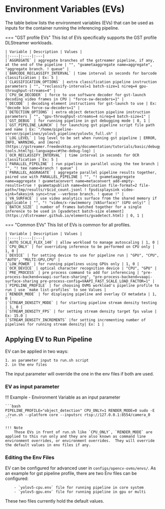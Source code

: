 # Environment Variables (EVs)
The table below lists the environment variables (EVs) that can be used as inputs for the container running the inferencing pipeline.

=== "GST profile EVs"
    This list of EVs specifically supports the GST profile DLStreamer workloads.

    | Variable | Description | Values |
    |:----|:----|:---|
    |`AGGREGATE` | aggregate branches of the gstreamer pipeline, if any, at the end of the pipeline | "", "gvametaaggregate name=aggregate", "aggregate branch. ! queue" |
    |`BARCODE_RECLASSIFY_INTERVAL` | time interval in seconds for barcode classification | Ex: 5 |
    |`CLASSIFICATION_OPTIONS` | extra classification pipeline instruction parameters | "", "reclassify-interval=1 batch-size=1 nireq=4 gpu-throughput-streams=4" |
    |`CPU_SW_DECODER` | force to use software decoder for gst-launch decoding video frames in CPU | "force-sw-decoders=1" |
    |`DECODE` | decoding element instructions for gst-launch to use | Ex: "decode bin force-sw-decoders=1" |
    |`DETECTION_OPTIONS` | extra object detection pipeline instruction parameters | "", "gpu-throughput-streams=4 nireq=4 batch-size=1" |
    |`GST_DEBUG` | for running pipeline in gst debugging mode | 0, 1 |
    |`GST_PIPELINE_LAUNCH` | for launching gst pipeline script file path and name | Ex: "/home/pipeline-server/pipelines/yolov5_pipeline/yolov5s_full.sh" |
    |`LOG_LEVEL` | log level to be set when running gst pipeline | ERROR, INFO, WARNING, and [more](https://gstreamer.freedesktop.org/documentation/tutorials/basic/debugging-tools.html?gi-language=c#the-debug-log) |
    |`OCR_RECLASSIFY_INTERVAL` | time interval in seconds for OCR classification | Ex: 5 |
    |`PARALLEL_PIPELINE` | run pipeline in parallel using the tee branch | "", "! tee name=branch ! queue" |
    |`PARALLEL_AGGRAGATE` | aggregate parallel pipeline results together, paired use with PARALLEL_PIPELINE | "", "! gvametaaggregate name=aggregate ! gvametaconvert name=metaconvert add-empty-results=true ! gvametapublish name=destination file-format=2 file-path=/tmp/results/r$cid_count.jsonl ! fpsdisplaysink video-sink=fakesink sync=true --verbose branch. ! queue !" |
    |`VA_SURFACE` | use video analytics surface from the shared memory if applicable | "", "! "video/x-raw(memory |VASurface)" (GPU only)" |
    |`BATCH_SIZE` | number of frames batched together for a single inference to be used in [gvadetect batch-size element](https://dlstreamer.github.io/elements/gvadetect.html) | 0, 1 |

=== "Common EVs"
    This list of EVs is common for all profiles.

    | Variable | Description | Values |
    |:----|:----|:---|
    |`AUTO_SCALE_FLEX_140` | allow workload to manage autoscaling | 1, 0 |
    |`CPU_ONLY` | for overriding inference to be performed on CPU only | 1, 0 |
    |`DEVICE` | for setting device to use for pipeline run | "GPU", "CPU", "AUTO", "MULTI:GPU,CPU" |
    |`LOW_POWER` | for running pipelines using GPUs only | 1, 0 |
    |`OCR_DEVICE` | optical character recognition device | "CPU", "GPU" |
    |`PRE_PROCESS` | pre process command to add for inferencing | "pre-process-backend=vaapi-surface-sharing", "pre-process-backend=vaapi-surface-sharing pre-process-config=VAAPI_FAST_SCALE_LOAD_FACTOR=1" |
    |`PIPELINE_PROFILE` | for choosing OVMS workload's pipeline profile to run | use `make list-profiles` to see Values |
    |`RENDER_MODE` | for displaying pipeline and overlay CV metadata | 1, 0 |
    |`STREAM_DENSITY_MODE` | for starting pipeline stream density testing | 1, 0 |
    |`STREAM_DENSITY_FPS` | for setting stream density target fps value | Ex: 15.0 |
    |`STREAM_DENSITY_INCREMENTS` |for setting incrementing number of pipelines for running stream density| Ex: 1 |

## Applying EV to Run Pipeline
EV can be applied in two ways:

    1. as parameter input to run.sh script
    2. in the env files

The input parameter will override the one in the env files if both are used.

### EV as input parameter

!!! Example - Environment Variable as an input parameter

    ```bash
    PIPELINE_PROFILE="object_detection" CPU_ONLY=1 RENDER_MODE=0 sudo -E ./run.sh --platform core --inputsrc rtsp://127.0.0.1:8554/camera_0
    ```

    !!! Note
        Those EVs in front of run.sh like `CPU_ONLY`, `RENDER_MODE` are applied to this run only and they are also known as command line environment overrides, or environment overrides.  They will override the default values in env files if any.


### Editing the Env Files
EV can be configured for advanced user in `configs/opencv-ovms/envs/`.  As an example for gst pipeline profile, there are two Env files can be configured:

        - `yolov5-cpu.env` file for running pipeline in core system
        - `yolov5-gpu.env` file for running pipeline in gpu or multi

These two files currently hold the default values.